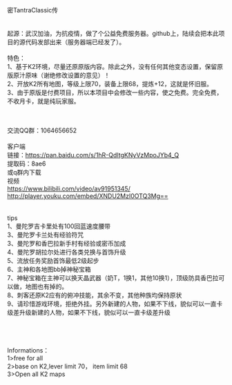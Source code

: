 密TantraClassic传
<br><br><br>
起源：武汉加油，为抗疫情，做了个公益免费服务器。github上，陆续会把本此项目的源代码发部出来（服务器端已经发了）。
<br><br>
特色：<br>
1、基于K2环境，尽量还原原版内容。除此之外，没有任何其他变态设置，保留原版原汁原味（谢绝修改设置的意见）！<br>
2、开放K2所有地图，等级上限70，装备上限68，提炼+12，这就是怀旧服。<br>
3、由于原版是付费项目，所以本项目中会修改一些内容，使之免费。完全免费，不收月卡，就是纯玩家服。<br>

<br><br>
交流QQ群：1064656652
<br><br>
客户端<br>
链接：https://pan.baidu.com/s/1hR-QdItgKNyVzMpoJYb4_Q <br>
提取码：8ae6  <br>
或q群内下载
<br>
视频
<br>
https://www.bilibili.com/video/av91951345/<br>
http://player.youku.com/embed/XNDU2MzI0OTQ3Mg==<br>
<br>
<br>
tips<br>
1、曼陀罗吉卡里处有100回蓝速度腰带<br>
3、曼陀罗卡兰处有经验符咒<br>
3、曼陀罗和香巴拉新手村有经验或密币加成<br>
4、曼陀罗胡拉尔处进行各类兑换与首饰升级<br>
5、流放任务奖励首饰最低2级起步<br>
6、主神和各地图bb掉神秘宝箱<br>
7、神秘宝箱在主神可以换天晶武器（奶T，1换1，其他10换1），顶级防具香巴拉可以做，地图也有掉的。<br>
8、刺客还原K2应有的俯冲技能，其余不变，其他种族均保持原状<br>
9、请珍惜游戏环境，拒绝外挂。另外新建的人物，如果不下线，貌似可以一直卡级差升级新建的人物，如果不下线，貌似可以一直卡级差升级<br>
<br>
<br>
<br>
<br>
Informations：<br>
1>free for all<br>
2>base on K2,lever limit 70， item limit 68 <br>
3>Open all K2 maps<br>
<br>

